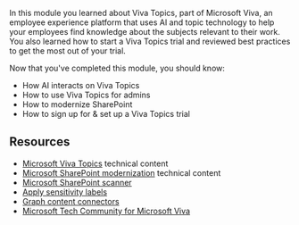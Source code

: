 In this module you learned about Viva Topics, part of Microsoft Viva, an employee experience platform that uses AI and topic technology to help your employees find knowledge about the subjects relevant to their work. You also learned how to start a Viva Topics trial and reviewed best practices to get the most out of your trial.  

Now that you've completed this module, you should know: 

- How AI interacts on Viva Topics  
- How to use Viva Topics for admins  
- How to modernize SharePoint  
- How to sign up for & set up a Viva Topics trial

## Resources
- [Microsoft Viva Topics](/microsoft-365/knowledge/) technical content
- [Microsoft SharePoint modernization](/sharepoint/dev/transform/modernize-guidance) technical content
- [Microsoft SharePoint scanner](/sharepoint/dev/transform/modernize-scanner)
- [Apply sensitivity labels](/microsoft-365/compliance/sensitivity-labels)
- [Graph content connectors](/microsoftsearch/configure-connector)  
- [Microsoft Tech Community for Microsoft Viva](https://techcommunity.microsoft.com/t5/microsoft-viva/ct-p/MicrosoftViva)